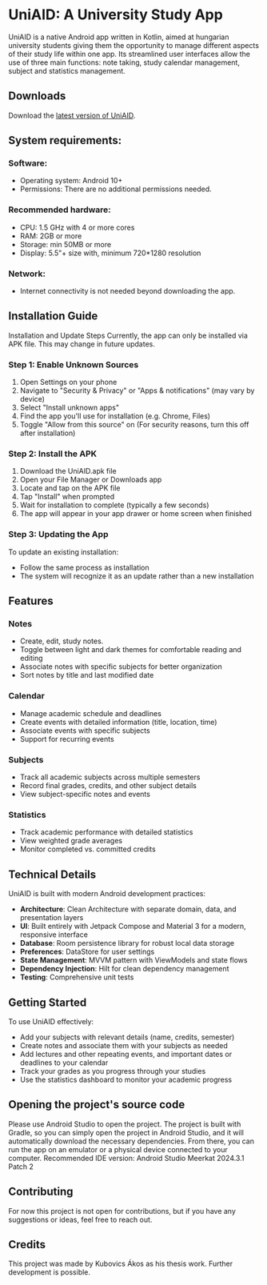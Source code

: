 # UniAID: A University Study App
UniAID is a native Android app written in Kotlin, aimed at hungarian university students giving them the opportunity to manage different aspects of their study life within one app. Its streamlined user interfaces allow the use of three main functions: note taking, study calendar management, subject and statistics management.

## Downloads

Download the [latest version of UniAID](https://github.com/kubovicsakos/UniAID/releases/latest).

## System requirements:
### Software:
- Operating system: Android 10+
- Permissions: There are no additional permissions needed.
### Recommended hardware: 
- CPU: 1.5 GHz with 4 or more cores 
- RAM: 2GB or more
- Storage: min 50MB or more
- Display: 5.5"+ size with, minimum 720*1280 resolution
### Network:
- Internet connectivity is not needed beyond downloading the app.

## Installation Guide
Installation and Update Steps
Currently, the app can only be installed via APK file. This may change in future updates.

### Step 1: Enable Unknown Sources
1. Open Settings on your phone
2. Navigate to "Security & Privacy" or "Apps & notifications" (may vary by device)
3. Select "Install unknown apps"
4. Find the app you'll use for installation (e.g. Chrome, Files)
5. Toggle "Allow from this source" on (For security reasons, turn this off after installation)
### Step 2: Install the APK
1. Download the UniAID.apk file
2. Open your File Manager or Downloads app
3. Locate and tap on the APK file
4. Tap "Install" when prompted
5. Wait for installation to complete (typically a few seconds)
6. The app will appear in your app drawer or home screen when finished
### Step 3: Updating the App
To update an existing installation:

- Follow the same process as installation
- The system will recognize it as an update rather than a new installation

## Features
### Notes
- Create, edit, study notes. 
- Toggle between light and dark themes for comfortable reading and editing
- Associate notes with specific subjects for better organization
- Sort notes by title and last modified date
### Calendar
- Manage academic schedule and deadlines
- Create events with detailed information (title, location, time)
- Associate events with specific subjects
- Support for recurring events
### Subjects
- Track all academic subjects across multiple semesters
- Record final grades, credits, and other subject details
- View subject-specific notes and events
### Statistics
- Track academic performance with detailed statistics
- View weighted grade averages
- Monitor completed vs. committed credits
## Technical Details
UniAID is built with modern Android development practices:

- **Architecture**: Clean Architecture with separate domain, data, and presentation layers
- **UI**: Built entirely with Jetpack Compose and Material 3 for a modern, responsive interface
- **Database**: Room persistence library for robust local data storage
- **Preferences**: DataStore for user settings
- **State Management**: MVVM pattern with ViewModels and state flows
- **Dependency Injection**: Hilt for clean dependency management
- **Testing**: Comprehensive unit tests

## Getting Started
To use UniAID effectively:

- Add your subjects with relevant details (name, credits, semester)
- Create notes and associate them with your subjects as needed
- Add lectures and other repeating events, and important dates or deadlines to your calendar
- Track your grades as you progress through your studies
- Use the statistics dashboard to monitor your academic progress

## Opening the project's source code
Please use Android Studio to open the project. The project is built with Gradle, so you can simply open the project in Android Studio, and it will automatically download the necessary dependencies.
From there, you can run the app on an emulator or a physical device connected to your computer.
Recommended IDE version: Android Studio Meerkat 2024.3.1 Patch 2


## Contributing
For now this project is not open for contributions, but if you have any suggestions or ideas, feel free to reach out.

## Credits

This project was made by Kubovics Ákos as his thesis work. Further development is possible.
